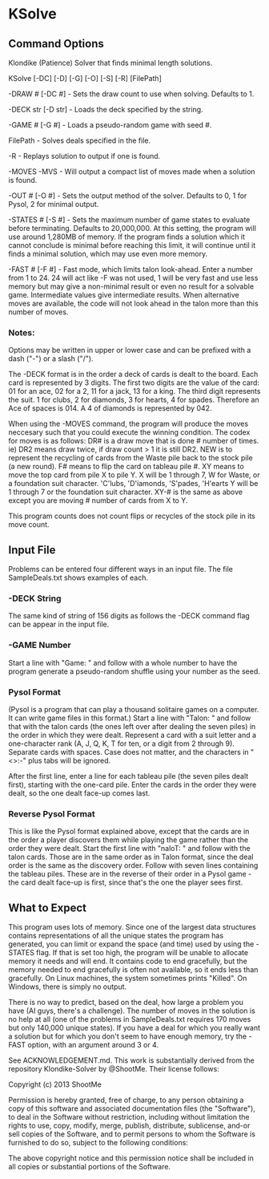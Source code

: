 # KSolve

## Command Options

Klondike (Patience) Solver that finds minimal length solutions.

KSolve [-DC] [-D] [-G] [-O] [-S] [-R] [FilePath]

-DRAW # [-DC #] - Sets the draw count to use when solving. Defaults to 1.

-DECK str [-D str] - Loads the deck specified by the string.

-GAME # [-G #] - Loads a pseudo-random game with seed #.

FilePath - Solves deals specified in the file.

-R - Replays solution to output if one is found.

-MOVES -MVS - Will output a compact list of moves made when a solution is found.

-OUT # [-O #] - Sets the output method of the solver. Defaults to 0, 1 for Pysol, 2 for minimal output.

-STATES # [-S #] - Sets the maximum number of game states to evaluate before terminating. Defaults to 
20,000,000.  At this setting, the program will use around 1,280MB of memory.  If the program finds a solution 
which it cannot conclude is minimal before reaching this limit, it will continue until it finds a minimal 
solution, which may use even more memory.

-FAST # [-F #] - Fast mode, which limits talon look-ahead.  Enter a number from 1 to 24. 24 will act like -F was
not used, 1 will be very fast and use less memory but may give a non-minimal result or even no result for a solvable game.  Intermediate values give intermediate results.
When alternative moves are available, the code will not look ahead in the talon more than this number of moves.

### Notes:

Options may be written in upper or lower case and can be prefixed with a dash ("-") or a slash ("/").

The -DECK format is in the order a deck of cards is dealt to the board.  Each card is represented by 3 digits.  The first two digits are the value of the card:
01 for an ace, 02 for a 2, 11 for a jack, 13 for a king.  The third digit represents the suit. 1 for clubs, 2 for diamonds, 3 for hearts, 4 for spades.
Therefore an Ace of spaces is 014.  A 4 of diamonds is represented by 042.

When using the -MOVES command, the program will produce the moves neccesary such that you could execute the winning condition.  The codex for moves is as follows:
	DR# is a draw move that is done # number of times. ie) DR2 means draw twice, if draw count > 1 it is still DR2.
	NEW is to represent the recycling of cards from the Waste pile back to the stock pile (a new round).
	F# means to flip the card on tableau pile #. 
	XY means to move the top card from pile X to pile Y.
		X will be 1 through 7, W for Waste, or a foundation suit character. 'C'lubs, 'D'iamonds, 'S'pades, 'H'earts
		Y will be 1 through 7 or the foundation suit character.
	XY-# is the same as above except you are moving # number of cards from X to Y.
	
This program counts does not count flips or recycles of the stock pile in its move count.
## Input File
Problems can be entered four different ways in an input file.  The file SampleDeals.txt shows examples of each.
### -DECK String
The same kind of string of 156 digits as follows the -DECK command flag can be appear in the input file.
### -GAME Number
Start a line with "Game: " and follow with a whole number to have the program generate a pseudo-random
shuffle using your number as the seed.
### Pysol Format
(Pysol is a program that can play a thousand solitaire games on a computer.  It can write game files
in this format.)
Start a line with "Talon: " and follow that with the talon cards (the ones left over after dealing
the seven piles) in the order in which they were dealt.  Represent a card with a suit letter and a one-character rank (A, J, Q, K, T for ten, or a digit from 2 through 9). Separate cards with spaces.
Case does not matter, and the characters in "<>:-" plus tabs will be ignored.

After the first line, enter a line for each tableau pile (the seven piles dealt first), starting with the one-card pile.  Enter the cards in the order they were dealt, so the one dealt face-up comes last.
### Reverse Pysol Format
This is like the Pysol format explained above, except that the cards are in the order a player discovers them while playing the game rather than the order they were dealt.  Start the first line with "naloT: " and follow with the talon cards.  Those are in the same order as in Talon format, since the deal order is the same as the discovery order.  Follow with seven lines containing the tableau piles.  These are in the reverse of their order in a Pysol game - the card dealt face-up is first, since that's the one the player sees first.

## What to Expect
This program uses lots of memory.  Since one of the largest data structures contains representations of all the unique states the program has generated, you can limit or expand the space (and time) used by using the -STATES flag.  If that is set too high, the program will be unable to allocate memory it needs and will end.  It contains code to end gracefully, but the memory needed to end gracefully is often not available, so it ends less than gracefully.  On Linux machines, the system sometimes prints "Killed".  On Windows, there is simply no output.

There is no way to predict, based on the deal, how large a problem you have (AI guys, there's a challenge).  The number of moves in the solution is no help at all (one of the problems in SampleDeals.txt requires 170 moves but only 140,000 unique states). If you have a deal for which you really want a solution but for which you don't seem to have enough memory, try the -FAST option, with an argument around 3 or 4.  

See ACKNOWLEDGEMENT.md.  This work is substantially derived from the repository Klondike-Solver
by @ShootMe. Their license follows:

Copyright (c) 2013 ShootMe

Permission is hereby granted, free of charge, to any person obtaining a copy of
this software and associated documentation files (the "Software"), to deal in
the Software without restriction, including without limitation the rights to
use, copy, modify, merge, publish, distribute, sublicense, and-or sell copies of
the Software, and to permit persons to whom the Software is furnished to do so,
subject to the following conditions:

The above copyright notice and this permission notice shall be included in all
copies or substantial portions of the Software.


